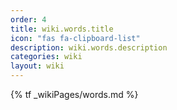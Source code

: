 ```yaml
---
order: 4
title: wiki.words.title
icon: "fas fa-clipboard-list"
description: wiki.words.description
categories: wiki
layout: wiki
---
```


{% tf _wikiPages/words.md %}